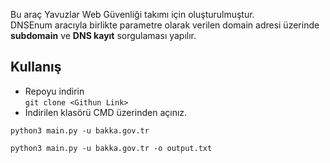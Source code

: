 Bu araç Yavuzlar Web Güvenliği takımı için oluşturulmuştur.<br> DNSEnum aracıyla birlikte parametre olarak verilen domain adresi üzerinde <b>subdomain</b> ve <b>DNS kayıt</b> sorgulaması yapılır. <br>


## Kullanış

- Repoyu indirin <br>
<code>git clone \<Githun Link></code>
-  İndirilen klasörü CMD üzerinden açınız. <br>

<code>python3 main.py -u bakka.gov.tr</code> <br>

<code>python3 main.py -u bakka.gov.tr -o output.txt</code>